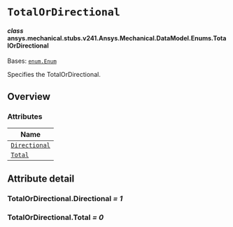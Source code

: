 # `TotalOrDirectional`



#### *class* ansys.mechanical.stubs.v241.Ansys.Mechanical.DataModel.Enums.TotalOrDirectional

Bases: [`enum.Enum`](https://docs.python.org/3/library/enum.html#enum.Enum)

Specifies the TotalOrDirectional.

<!-- !! processed by numpydoc !! -->

<a id="overview"></a>

## Overview

### Attributes

| Name |
| ------------------------------------------------------------------------------------------------------------------------------ |
| [`Directional`](../../../../../v242/Ansys/Mechanical/DataModel/Enums/TotalOrDirectional.md#TotalOrDirectional.Directional) |
| [`Total`](../../../../../v242/Ansys/Mechanical/DataModel/Enums/TotalOrDirectional.md#TotalOrDirectional.Total) |

<a id="attribute-detail"></a>

## Attribute detail

<a id="TotalOrDirectional.Directional"></a>

### TotalOrDirectional.Directional *= 1*

<a id="TotalOrDirectional.Total"></a>

### TotalOrDirectional.Total *= 0*


